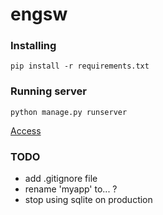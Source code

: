 # engsw

### Installing
```pip install -r requirements.txt```

### Running server
```python manage.py runserver```

[Access](http://127.0.0.1:8000/myapp)


### TODO
- add .gitignore file
- rename 'myapp' to... ?
- stop using sqlite on production
